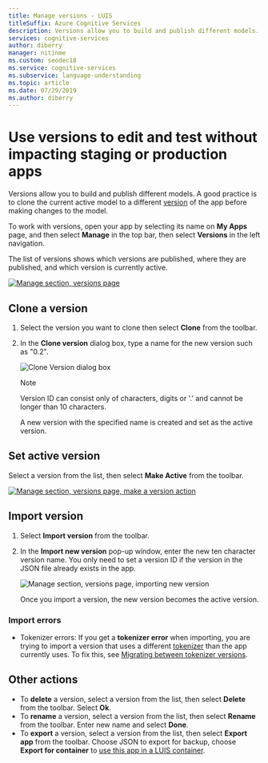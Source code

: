 ```yaml
---
title: Manage versions - LUIS
titleSuffix: Azure Cognitive Services
description: Versions allow you to build and publish different models. A good practice is to clone the current active model to a different version of the app before making changes to the model.
services: cognitive-services
author: diberry
manager: nitinme
ms.custom: seodec18
ms.service: cognitive-services
ms.subservice: language-understanding
ms.topic: article
ms.date: 07/29/2019
ms.author: diberry
---
```


# Use versions to edit and test without impacting staging or production apps

Versions allow you to build and publish different models. A good practice is to clone the current active model to a different [version](luis-concept-version.md) of the app before making changes to the model. 

To work with versions, open your app by selecting its name on **My Apps** page, and then select **Manage** in the top bar, then select **Versions** in the left navigation. 

The list of versions shows which versions are published, where they are published, and which version is currently active. 

[![Manage section, versions page](./media/luis-how-to-manage-versions/versions-import.png "Manage section, versions page")](./media/luis-how-to-manage-versions/versions-import.png#lightbox)

## Clone a version

1. Select the version you want to clone then select **Clone** from the toolbar. 

2. In the **Clone version** dialog box, type a name for the new version such as "0.2".

   ![Clone Version dialog box](./media/luis-how-to-manage-versions/version-clone-version-dialog.png)
 
     > [!NOTE]
     > Version ID can consist only of characters, digits or '.' and cannot be longer than 10 characters.
 
   A new version with the specified name is created and set as the active version.

## Set active version

Select a version from the list, then select **Make Active** from the toolbar. 

[![Manage section, versions page, make a version action](./media/luis-how-to-manage-versions/versions-other.png "Manage section, versions page, make a version action")](./media/luis-how-to-manage-versions/versions-other.png#lightbox)

## Import version

1. Select **Import version** from the toolbar. 

2. In the **Import new version** pop-up window, enter the new ten character version name. You only need to set a version ID if the version in the JSON file already exists in the app.

    ![Manage section, versions page, importing new version](./media/luis-how-to-manage-versions/versions-import-pop-up.png)

    Once you import a version, the new version becomes the active version.

### Import errors

* Tokenizer errors: If you get a **tokenizer error** when importing, you are trying to import a version that uses a different [tokenizer](luis-language-support.md#custom-tokenizer-versions) than the app currently uses. To fix this, see [Migrating between tokenizer versions](luis-language-support.md#migrating-between-tokenizer-versions).

<a name = "export-version"></a>

## Other actions

* To **delete** a version, select a version from the list, then select **Delete** from the toolbar. Select **Ok**. 
* To **rename** a version, select a version from the list, then select **Rename** from the toolbar. Enter new name and select **Done**. 
* To **export** a version, select a version from the list, then select **Export app** from the toolbar. Choose JSON to export for backup, choose **Export for container** to [use this app in a LUIS container](luis-container-howto.md).  

